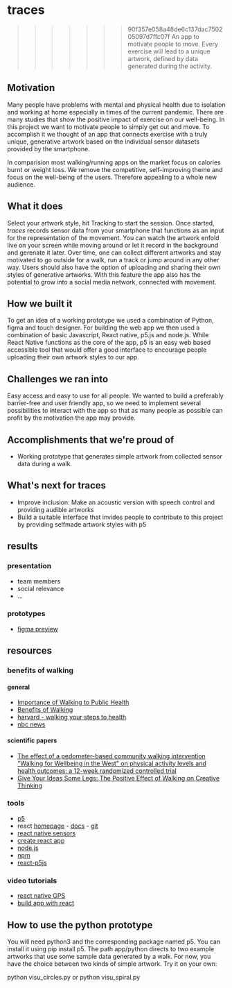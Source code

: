 
# traces

>>>>>>> 90f357e058a48de6c137dac750205097d7ffc07f
An app to motivate people to move. Every exercise will lead to a unique artwork, defined by data generated during the activity.
## Motivation
Many people have problems with mental and physical health due to isolation and working at home especially in times of the current pandemic.
There are many studies that show the positive impact of exercise on our well-being.
In this project we want to motivate people to simply get out and move.
To accomplish it we thought of an app that connects exercise with a truly unique, generative artwork based on the individual sensor datasets provided by the smartphone.

In comparision most walking/running apps on the market focus on calories burnt or weight loss. We remove the competitive, self-improving theme and focus on the well-being of the users. Therefore appealing to a whole new audience.

## What it does
Select your artwork style, hit Tracking to start the session.
Once started, *traces* records sensor data from your smartphone that functions as an input for the representation of the movement.
You can watch the artwork enfold  live on your screen while moving around or let it record in the background and gerenate it later.
Over time, one can collect different artworks and stay motivated to go outside for a walk, run a track or jump around in any other way. Users should also have the option of uploading and sharing their own styles of generative artworks. With this feature the app also has the potential to grow into a social media network, connected with movement.

## How we built it
To get an idea of a working prototype we used a combination of Python, figma and touch designer.
For building the web app we then used a combination of basic Javascript, React native, p5.js and node.js.
While React Native functions as the core of the app, p5 is an easy web based accessible tool that would offer a good interface to encourage people uploading their own artwork styles to our app.

## Challenges we ran into
Easy access and easy to use for all people.
We wanted to build a preferably barrier-free and user friendly app, so we need to implement several possibilities to interact with the app so that as many people as possible can profit by the motivation the app may provide.

## Accomplishments that we're proud of
* Working prototype that generates simple artwork from collected sensor data during a walk.

## What's next for traces
* Improve inclusion: Make an acoustic version with speech control and providing audible artworks
* Build a suitable interface that invides people to contribute to this project by providing selfmade artwork styles with p5



## results

### presentation
* team members
* social relevance
* ...

### prototypes
* [figma preview](https://www.figma.com/proto/WYDb05fnAC96XIkWVNVKRC/Designathon-Walk?node-id=1%3A6&scaling=scale-down)


## resources

### benefits of walking

#### general
* [Importance of Walking to Public Health](https://onwardsoutdoors.com/wp-content/uploads/2019/05/The_Importance_of_Walking_to_Public_Health.2.pdf)
* [Benefits of Walking](https://www.consumerreports.org/exercise-fitness/benefits-of-walking/)
* [harvard - walking your steps to health](https://www.health.harvard.edu/staying-healthy/walking-your-steps-to-health)
* [nbc news](https://www.nbcnews.com/better/health/why-walking-most-underrated-form-exercise-ncna797271)

#### scientific papers
* [The effect of a pedometer-based community walking intervention "Walking for Wellbeing in the West" on physical activity levels and health outcomes: a 12-week randomized controlled trial](https://link.springer.com/article/10.1186/1479-5868-5-44)
* [Give Your Ideas Some Legs: The Positive Effect of Walking
on Creative Thinking](https://www.apa.org/pubs/journals/releases/xlm-a0036577.pdf)

### tools
* [p5](https://p5js.org)
* react [homepage](https://reactjs.org) - [docs](https://reactjs.org/docs/getting-started.html) - [git](https://github.com/facebook/react)
* [react native sensors](https://github.com/react-native-sensors/react-native-sensors)
* [create react app](https://reactjs.org/docs/create-a-new-react-app.html#create-react-app)
* [node.js](nodejs.org/)
* [npm](https://www.npmjs.com)
* [react-p5js](https://github.com/atorov/react-p5js)

### video tutorials
* [react native GPS](https://www.youtube.com/watch?v=MqLC0kOqrwk)
* [build app with react](https://www.youtube.com/watch?v=0-S5a0eXPoc)


## How to use the python prototype
You will need python3 and the corresponding package named p5. You can install it using
pip install p5.
The path app/python directs to two example artworks that use some sample data generated by a walk. For now, you have the choice between two kinds of simple artwork. Try it on your own:

python visu_circles.py or python visu_spiral.py
